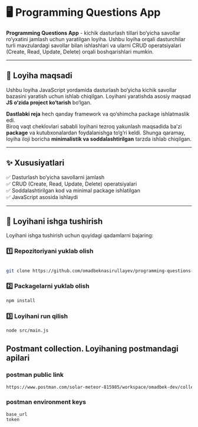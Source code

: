 # 🖥️ Programming Questions App

**Programming Questions App** - kichik dasturlash tillari bo‘yicha savollar ro‘yxatini jamlash uchun yaratilgan loyiha. Ushbu loyiha orqali dasturchilar turli mavzulardagi savollar bilan ishlashlari va ularni CRUD operatsiyalari (Create, Read, Update, Delete) orqali boshqarishlari mumkin.

---

## 🎯 Loyiha maqsadi

Ushbu loyiha JavaScript yordamida dasturlash bo‘yicha kichik savollar bazasini yaratish uchun ishlab chiqilgan. Loyihani yaratishda asosiy maqsad **JS o‘zida project ko‘tarish** bo‘lgan. 

**Dastlabki reja** hech qanday framework va qo‘shimcha package ishlatmaslik edi.  
Biroq vaqt cheklovlari sababli loyihani tezroq yakunlash maqsadida ba’zi **package** va kutubxonalardan foydalanishga to‘g‘ri keldi. Shunga qaramay, loyiha iloji boricha **minimalistik va soddalashtirilgan** tarzda ishlab chiqilgan.

---

## ✨ Xususiyatlari

✅ Dasturlash bo‘yicha savollarni jamlash  
✅ CRUD (Create, Read, Update, Delete) operatsiyalari  
✅ Soddalashtirilgan kod va minimal package ishlatilgan  
✅ JavaScript asosida ishlaydi  

---

## 🚀 Loyihani ishga tushirish

Loyihani ishga tushirish uchun quyidagi qadamlarni bajaring:

### 1️⃣ Repozitoriyani yuklab olish

```bash

git clone https://github.com/omadbeknasirullayev/programming-questions-app.git
```

### 2️⃣ Packagelarni yuklab olish
``` bash
npm install
```

### 3️⃣ Loyihani run qilish
``` bash
node src/main.js
```

## Postmant collection. Loyihaning postmandagi apilari

### postman public link

```bash
https://www.postman.com/solar-meteor-815985/workspace/omadbek-dev/collection/24099990-6ae79ace-66d5-49bf-a0da-0a28525254e6?action=share&creator=24099990
```
### postman environment keys
```
base_url
token
```
